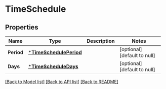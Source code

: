 # TimeSchedule

## Properties
Name | Type | Description | Notes
------------ | ------------- | ------------- | -------------
**Period** | [***TimeSchedulePeriod**](TimeSchedule_period.md) |  | [optional] [default to null]
**Days** | [***TimeScheduleDays**](TimeSchedule_days.md) |  | [optional] [default to null]

[[Back to Model list]](../README.md#documentation-for-models) [[Back to API list]](../README.md#documentation-for-api-endpoints) [[Back to README]](../README.md)

